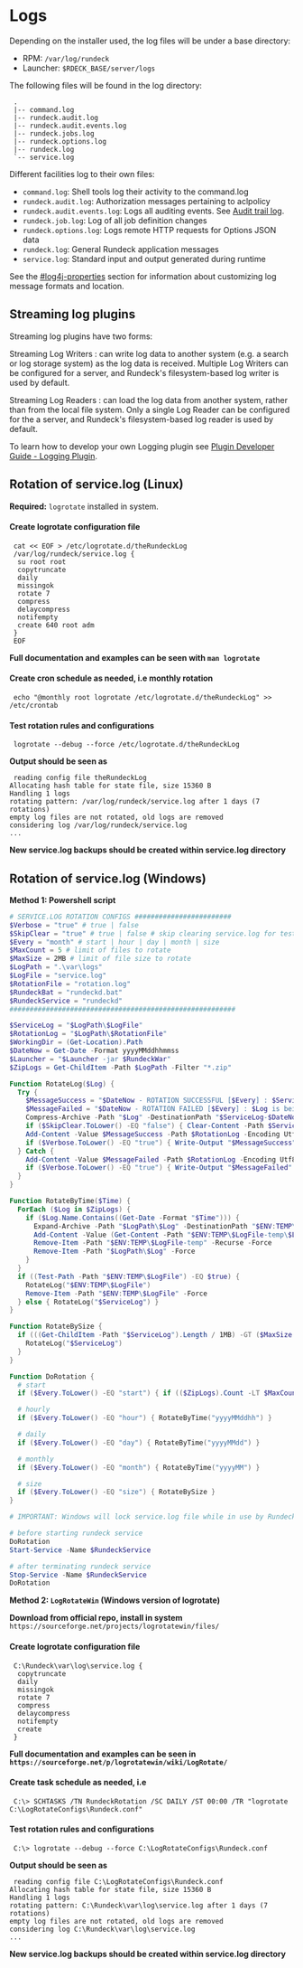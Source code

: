 # Logs

Depending on the installer used, the log files will be under a base
directory:

- RPM: `/var/log/rundeck`
- Launcher: `$RDECK_BASE/server/logs`

The following files will be found in the log directory:

     .
     |-- command.log
     |-- rundeck.audit.log
     |-- rundeck.audit.events.log
     |-- rundeck.jobs.log
     |-- rundeck.options.log
     |-- rundeck.log
     `-- service.log

Different facilities log to their own files:

- `command.log`: Shell tools log their activity to the command.log
- `rundeck.audit.log`: Authorization messages pertaining to aclpolicy
- `rundeck.audit.events.log`: Logs all auditing events. See [Audit trail log](/administration/security/audit-trail.md).
- `rundeck.job.log`: Log of all job definition changes
- `rundeck.options.log`: Logs remote HTTP requests for Options JSON data
- `rundeck.log`: General Rundeck application messages
- `service.log`: Standard input and output generated during runtime

See the [#log4j-properties](/administration/configuration/config-file-reference.md#log4j-properties) section for information
about customizing log message formats and location.

## Streaming log plugins

Streaming log plugins have two forms:

Streaming Log Writers
: can write log data to another system (e.g. a search or log storage system) as the log data is received. Multiple Log Writers can be configured for a server, and Rundeck's filesystem-based log writer is used by default.

Streaming Log Readers
: can load the log data from another system, rather than from the local file system. Only a single Log Reader can be configured for the a server, and Rundeck's filesystem-based log reader is used by default.

To learn how to develop your own Logging plugin
see [Plugin Developer Guide - Logging Plugin](/developer/06-logging-plugins.md).

## Rotation of service.log (Linux)

**Required:** `logrotate` installed in system.

#### Create logrotate configuration file

     cat << EOF > /etc/logrotate.d/theRundeckLog
     /var/log/rundeck/service.log {
      su root root
      copytruncate
      daily
      missingok
      rotate 7
      compress
      delaycompress
      notifempty
      create 640 root adm
     }
     EOF

**Full documentation and examples can be seen with `man logrotate`**

#### Create cron schedule as needed, i.e monthly rotation

     echo "@monthly root logrotate /etc/logrotate.d/theRundeckLog" >> /etc/crontab

#### Test rotation rules and configurations

     logrotate --debug --force /etc/logrotate.d/theRundeckLog

**Output should be seen as**

     reading config file theRundeckLog
	Allocating hash table for state file, size 15360 B
	Handling 1 logs
	rotating pattern: /var/log/rundeck/service.log after 1 days (7 rotations)
	empty log files are not rotated, old logs are removed
	considering log /var/log/rundeck/service.log
	...

**New service.log backups should be created within service.log directory**

## Rotation of service.log (Windows)

**Method 1: Powershell script**

```powershell
# SERVICE.LOG ROTATION CONFIGS ########################
$Verbose = "true" # true | false
$SkipClear = "true" # true | false # skip clearing service.log for testing
$Every = "month" # start | hour | day | month | size
$MaxCount = 5 # limit of files to rotate
$MaxSize = 2MB # limit of file size to rotate
$LogPath = ".\var\logs"
$LogFile = "service.log"
$RotationFile = "rotation.log"
$RundeckBat = "rundeckd.bat"
$RundeckService = "rundeckd"
########################################################

$ServiceLog = "$LogPath\$LogFile"
$RotationLog = "$LogPath\$RotationFile"
$WorkingDir = (Get-Location).Path
$DateNow = Get-Date -Format yyyyMMddhhmmss
$Launcher = "$Launcher -jar $RundeckWar"
$ZipLogs = Get-ChildItem -Path $LogPath -Filter "*.zip"

Function RotateLog($Log) {
  Try {
    $MessageSuccess = "$DateNow - ROTATION SUCCESSFUL [$Every] : $ServiceLog-$DateNow.zip"
    $MessageFailed = "$DateNow - ROTATION FAILED [$Every] : $Log is being used or not found"
    Compress-Archive -Path "$Log" -DestinationPath "$ServiceLog-$DateNow.zip" -CompressionLevel Optimal -Force
    if ($SkipClear.ToLower() -EQ "false") { Clear-Content -Path $ServiceLog -Force }
    Add-Content -Value $MessageSuccess -Path $RotationLog -Encoding Utf8 -Force
    if ($Verbose.ToLower() -EQ "true") { Write-Output "$MessageSuccess" }
  } Catch {
    Add-Content -Value $MessageFailed -Path $RotationLog -Encoding Utf8 -Force
    if ($Verbose.ToLower() -EQ "true") { Write-Output "$MessageFailed" }
  }
}

Function RotateByTime($Time) {
  ForEach ($Log in $ZipLogs) {
    if ($Log.Name.Contains((Get-Date -Format "$Time"))) {
      Expand-Archive -Path "$LogPath\$Log" -DestinationPath "$ENV:TEMP\$LogFile-temp" -Force
      Add-Content -Value (Get-Content -Path "$ENV:TEMP\$LogFile-temp\$LogFile") -Path "$ENV:TEMP\$LogFile" -Force
      Remove-Item -Path "$ENV:TEMP\$LogFile-temp" -Recurse -Force
      Remove-Item -Path "$LogPath\$Log" -Force
    }
  }
  if ((Test-Path -Path "$ENV:TEMP\$LogFile") -EQ $true) {
    RotateLog("$ENV:TEMP\$LogFile")
    Remove-Item -Path "$ENV:TEMP\$LogFile" -Force
  } else { RotateLog("$ServiceLog") }
}

Function RotateBySize {
  if (((Get-ChildItem -Path "$ServiceLog").Length / 1MB) -GT ($MaxSize / 1MB)) {
    RotateLog("$ServiceLog")
  }
}

Function DoRotation {
  # start
  if ($Every.ToLower() -EQ "start") { if (($ZipLogs).Count -LT $MaxCount) { RotateLog("$ServiceLog") } }

  # hourly
  if ($Every.ToLower() -EQ "hour") { RotateByTime("yyyyMMddhh") }

  # daily
  if ($Every.ToLower() -EQ "day") { RotateByTime("yyyyMMdd") }

  # monthly
  if ($Every.ToLower() -EQ "month") { RotateByTime("yyyyMM") }

  # size
  if ($Every.ToLower() -EQ "size") { RotateBySize }
}

# IMPORTANT: Windows will lock service.log file while in use by Rundeck. Must be done when service is down.

# before starting rundeck service
DoRotation
Start-Service -Name $RundeckService

# after terminating rundeck service
Stop-Service -Name $RundeckService
DoRotation
```

**Method 2: `LogRotateWin` (Windows version of logrotate)**

**Download from official repo, install in system** `https://sourceforge.net/projects/logrotatewin/files/`

#### Create logrotate configuration file

     C:\Rundeck\var\log\service.log {
      copytruncate
      daily
      missingok
      rotate 7
      compress
      delaycompress
      notifempty
      create
     }

**Full documentation and examples can be seen in `https://sourceforge.net/p/logrotatewin/wiki/LogRotate/`**

#### Create task schedule as needed, i.e

     C:\> SCHTASKS /TN RundeckRotation /SC DAILY /ST 00:00 /TR "logrotate C:\LogRotateConfigs\Rundeck.conf"

#### Test rotation rules and configurations

     C:\> logrotate --debug --force C:\LogRotateConfigs\Rundeck.conf

**Output should be seen as**

     reading config file C:\LogRotateConfigs\Rundeck.conf
	Allocating hash table for state file, size 15360 B
	Handling 1 logs
	rotating pattern: C:\Rundeck\var\log\service.log after 1 days (7 rotations)
	empty log files are not rotated, old logs are removed
	considering log C:\Rundeck\var\log\service.log
	...

**New service.log backups should be created within service.log directory**

